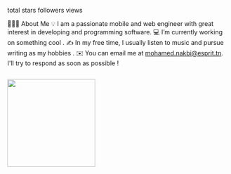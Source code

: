 
total stars followers views

👨🏻‍💻 About Me
💡 I am a passionate mobile and web engineer  with great interest in developing and programming software.
💻 I’m currently working on something cool .
✍️ In my free time, I usually listen to music and pursue writing as my hobbies .
✉️ You can email me at mohamed.nakbi@esprit.tn. I'll try to respond as soon as possible !


<code> <img height="200" src="https://camo.githubusercontent.com/55e1508d75defa7d658205a949df888cfc46f1fc0c933478c71a7d9bd208029a/68747470733a2f2f696d672e736869656c64732e696f2f62616467652f73776966742d4635344132413f7374796c653d666f722d7468652d6261646765266c6f676f3d7377696674266c6f676f436f6c6f723d7768697465>"></code>
